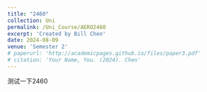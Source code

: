 ```yaml
---
title: "2460"
collection: Uni
permalink: /Uni_Course/AERO2460
excerpt: 'Created by Bill Chen'
date: 2024-08-09
venue: 'Semester 2'
# paperurl: 'http://academicpages.github.io/files/paper3.pdf'
# citation: 'Your Name, You. (2024). Chen'
---
```


测试一下2460
